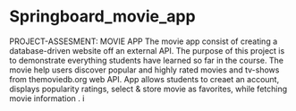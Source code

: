 # Springboard_movie_app
PROJECT-ASSESMENT: MOVIE APP
The movie app consist of creating a database-driven website off an external API. The purpose of this project is to demonstrate everything students have learned so far in the course. The movie help users discover popular and highly rated movies and tv-shows from themoviedb.org web API. App allows students to creaet an account, displays popularity ratings, select & store movie as favorites, while fetching movie information .
i
